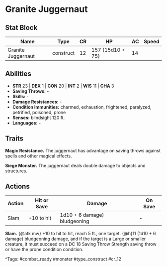 # Granite Juggernaut

## Stat Block

| Name | Type | CR | HP | AC | Speed |
|------|------|----|----|----|-------|
| Granite Juggernaut | construct | 12 | 157 (15d10 + 75) | 14 |  |

## Abilities

- **STR** 23 | **DEX** 1 | **CON** 20 | **INT** 2 | **WIS** 11 | **CHA** 3
- **Saving Throws:** -  
- **Skills:** -  
- **Damage Resistances:** -  
- **Condition Immunities:** charmed, exhaustion, frightened, paralyzed, petrified, poisoned, prone  
- **Senses:** blindsight 120 ft.  
- **Languages:** -

## Traits

**Magic Resistance.** The juggernaut has advantage on saving throws against spells and other magical effects.

**Siege Monster.** The juggernaut deals double damage to objects and structures.


## Actions

| Action | Hit or Save | Damage | On Save |
|--------|--------------|--------|----------|
| Slam | +10 to hit | 1d10 + 6 damage) bludgeoning | - |

**Slam.** {@atk mw} +10 to hit to hit, reach 5 ft., one target. {@h}11 (1d10 + 6 damage) bludgeoning damage, and if the target is a Large or smaller creature, it must succeed on a DC 18 Saving Throw Strength saving throw or have the prone condition condition.


^Tags: #combat_ready #monster #type_construct #cr_12
